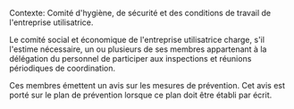 Contexte: Comité d'hygiène, de sécurité  et des conditions de travail de l'entreprise utilisatrice.

Le comité social et économique de l'entreprise utilisatrice charge, s'il l'estime nécessaire, un ou plusieurs de ses membres appartenant à la délégation du personnel de participer aux inspections et réunions périodiques de coordination.

Ces membres émettent un avis sur les mesures de prévention. Cet avis est porté sur le plan de prévention lorsque ce plan doit être établi par écrit.